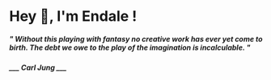 <h1 title="head"> Hey 👋, I'm Endale !</h1>

**<h5><i>" Without this playing with fantasy no creative work has ever yet come to birth. The debt we owe to the play of the imagination is incalculable. "</i></h5>**

*<b>___ Carl Jung ___</b>*
